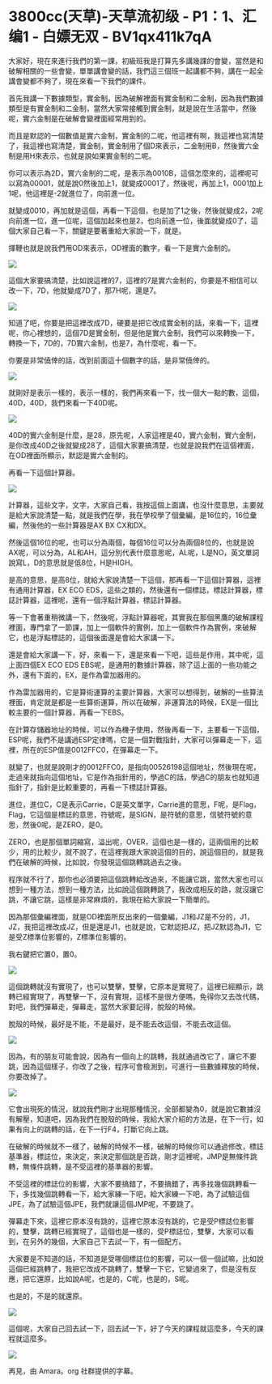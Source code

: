 # 3800cc(天草)-天草流初级 - P1：1、汇编1 - 白嫖无双 - BV1qx411k7qA

大家好，現在來進行我們的第一課，初級班我是打算先多講幾課的會變，當然是和破解相關的一些會變，單單講會變的話，我們這三個班一起講都不夠，講在一起全講會變都不夠了，現在來看一下我們的課件。

首先我講一下數據類型，實金制，因為破解裡面有實金制和二金制，因為我們數據類型是有實金制和二金制，當然大家常接觸到實金制，就是說在生活當中，然後呢，實六金制是在破解會變裡面經常用到的。

而且是默認的一個數值是實六金制，實金制的二呢，他這裡有啊，我這裡也寫清楚了，我這裡也寫清楚，實金制，實金制用了個D來表示，二金制用B，然後實六金制是用H來表示，也就是說如果實金制的二呢。

你可以表示為2D，實六金制的二呢，是表示為0010B，這個怎麼來的，這裡呢可以寫為00001，就是說0然後加上1，就變成0001了，然後呢，再加上1，0001加上1呢，他這裡是-2就進位了，向前進一位。

就變成0010，再加就是這個，再看一下這個，也是加了1之後，然後就變成2，2呢向前進一位，進一位呢，這個加起來也是2，也向前進一位，後面就變成0了，這個大家自己看一下，關鍵是要著重給大家說一下，就是。

揮鞭也就是說我們用OD來表示，OD裡面的數字，看一下是實六金制的。

![](img/ae0fe9aa3267ef49f3e38ce5f5c79f97_1.png)

這個大家要搞清楚，比如說這裡的7，這裡的7是實六金制的，你要是不相信可以改一下，7D，他就變成7D了，那7H呢，還是7。



![](img/ae0fe9aa3267ef49f3e38ce5f5c79f97_3.png)

知道了吧，你要是把這裡改成7D，硬要是把它改成實金制的話，來看一下，這裡呢，你心裡想的，這個7D是實金制，但是他是實六金制，我們可以來轉換一下，轉換一下，7D的，7D實六金制，也是7，為什麼呢，看一下。

你要是非常僥倖的話，改到前面這十個數字的話，是非常僥倖的。

![](img/ae0fe9aa3267ef49f3e38ce5f5c79f97_5.png)

就剛好是表示一樣的，表示一樣的，我們再來看一下，找一個大一點的數，這個，40D，40D，我們來看一下40D呢。



![](img/ae0fe9aa3267ef49f3e38ce5f5c79f97_7.png)

40D的實六金制是什麼，是28，原先呢，人家這裡是40，實六金制，實六金制，是你改成40D之後就變成28了，這個大家要搞清楚，也就是說我們在這個裡面，在OD裡面所顯示，默認是實六金制的。

再看一下這個計算器。

![](img/ae0fe9aa3267ef49f3e38ce5f5c79f97_9.png)

計算器，這些文字，文字，大家自己看，我按這個上面講，也沒什麼意思，主要就是給大家說清楚一點，就是我們在學，我在學校學了個彙編，是16位的，16位彙編，然後他的一些計算器是AX BX CX和DX。

然後這個16位的呢，也可以分為兩個，每個16位可以分為兩個8位的，也就是說AX呢，可以分為，AL和AH，這分別代表什麼意思呢，AL呢，L是NO，英文單詞說寫L，D的意思就是低8位，H是HIGH。

是高的意思，是高8位，就給大家說清楚一下這個，那再看一下這個計算器，這裡有通用計算器，EX ECO EDS，這些之類的，然後還有一個標誌，標誌計算器，標誌計算器，這裡呢，還有一個浮點計算器，標誌計算器。

等一下會著重稍微講一下，然後呢，浮點計算器呢，其實我在那個黑鷹的破解課程裡面，專門拿了一節課，加上一個軟件的實例，加上一個軟件作為實例，來破解它，也是浮點標誌的，這個後面還是會給大家講一下。

還是會給大家講一下，好，來看一下，還是來看一下吧，這些是作用，其中呢，這上面四個EX ECO EDS EBS呢，是通用的數據計算器，除了這上面的一些功能之外，還有下面的，EX，是作為雷加器用的。

作為雷加器用的，它是算術運算的主要計算器，大家可以想得到，破解的一些算法裡面，肯定就是都是一些算術運算，所以在破解，非運算法的時候，EX是一個比較主要的一個計算器，再看一下EBS。

在計算存儲器地址的時候，可以作為機子使用，然後再看一下，主要看一下這個，ESP呢，我們不是講過ESP定律嗎，它是一個對戰指針，大家可以彈幕走一下，這裡，所在的ESP值是0012FFC0，在彈幕走一下。

就變了，也就是說剛才的0012FFC0，是指向00526198這個地址，然後現在呢，走過來就指向這個地址，它是作為指針用的，學過C的話，學過C的朋友也就知道指針了，指針是比較重要的，再看一下標誌計算器。

進位，進位C，C是表示Carrie，C是英文單字，Carrie進的意思，F呢，是Flag，Flag，它這個是標誌的意思，符號呢，是SIGN，是符號的意思，信號符號的意思，然後0呢，是ZERO，是0。

ZERO，也是那個單詞縮寫，溢出呢，OVER，這個也是一樣的，這兩個用的比較少，用的比較少，就不說了，在這裡我跟大家說這個的目的，說這個目的，就是我們在破解的時候，比如說，你發現這個跳轉跳過去之後。

程序就不行了，那你也必須要把這個跳轉給改過來，不能讓它跳，當然大家也可以想到一種方法，想到一種方法，比如說這個跳轉跳了，我改成相反的路，就沒讓它跳，不讓它跳，這樣是非常麻煩的，我現在給大家說一下簡單的。

因為那個彙編裡面，就是OD裡面所反出來的一個彙編，J1和JZ是不分的，J1，JZ，我把這裡改成JZ，但是還是J1，也就是說，它默認把JZ，把JZ默認為J1，它是受Z標準位影響的，Z標準位影響的。

我右鍵把它置0，置0。

![](img/ae0fe9aa3267ef49f3e38ce5f5c79f97_11.png)

這個跳轉就沒有實現了，也可以雙擊，雙擊，它原本是實現了，這裡已經顯示，跳轉已經實現了，再雙擊一下，沒有實現，這樣不是很方便嗎，免得你又去改代碼，對吧，我們彈幕走，彈幕走，當然大家要記得，脫殼的時候。

脫殼的時候，最好是不能，不是最好，是不能去改這個，不能去改這個。

![](img/ae0fe9aa3267ef49f3e38ce5f5c79f97_13.png)

因為，有的朋友可能會說，因為有一個向上的跳轉，我就通過改它了，讓它不要跳，因為這個樣子，你改了之後，程序可會檢測到，可進行一些數據釋放的時候，你要改掉了。



![](img/ae0fe9aa3267ef49f3e38ce5f5c79f97_15.png)

它會出現死的情況，就說我們剛才出現那種情況，全部都變為0，就是說它數據沒有解壓，知道吧，因為我們在脫殼的時候，我給大家介紹的方法是，在下一行，如果有向上的跳轉的話，在下一行F4，打斷它向上跳。

在破解的時候就不一樣了，破解的時候不一樣，破解的時候你可以通過修改，標誌基準器，標誌位，來決定，來決定那個跳是否跳，剛才這裡呢，JMP是無條件跳轉，無條件跳轉，是不受這裡的基準器的影響。

不受這裡的標誌位的影響，大家不要搞錯了，不要搞錯了，再多找幾個跳轉看一下，多找幾個跳轉看一下，給大家練一下吧，給大家練一下吧，為了試驗這個JPE，為了試驗這個JPE，我們就讓這個JMP呢，不要跳了。

彈幕走下來，這裡它原本沒有跳的，這裡它原本沒有跳的，它是受P標誌位影響的，雙擊，跳轉已經實現了，這個也是一樣的，受P標誌位，雙擊，大家可以看到，在另外的幾個，大家自己下去試一下，有一個配方。

大家要是不知道的話，不知道是受哪個標誌位的影響，可以一個一個試嘛，比如說這個已經跳轉了，我把它改成不跳轉了，雙擊一下它，它變過來了，但是沒有反應，把它還原，比如說A呢，也是的，C呢，也是的，S呢。

也是的，不是的就還原。

![](img/ae0fe9aa3267ef49f3e38ce5f5c79f97_17.png)

這個呢，大家自己回去試一下，回去試一下，好了今天的課程就這麼多，今天的課程就這麼多。

![](img/ae0fe9aa3267ef49f3e38ce5f5c79f97_19.png)

再見，由 Amara。org 社群提供的字幕。